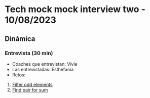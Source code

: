 # Tech mock mock interview two - 10/08/2023

## Dinámica

### Entrevista (30 min)

* Coaches que entrevistan: Vivie
* Las entrevistadas: Esthefania
* Retos:
1. [Filter odd elements](https://curriculum.laboratoria.la/es/topics/javascript/arrays/practice/filter-odd-elements)
2. [Find pair for sum](https://curriculum.laboratoria.la/es/topics/javascript/arrays/practice/find-pair-for-sum)
